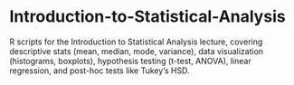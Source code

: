 # Introduction-to-Statistical-Analysis
R scripts for the Introduction to Statistical Analysis lecture, covering descriptive stats (mean, median, mode, variance), data visualization (histograms, boxplots), hypothesis testing (t-test, ANOVA), linear regression, and post-hoc tests like Tukey’s HSD.

